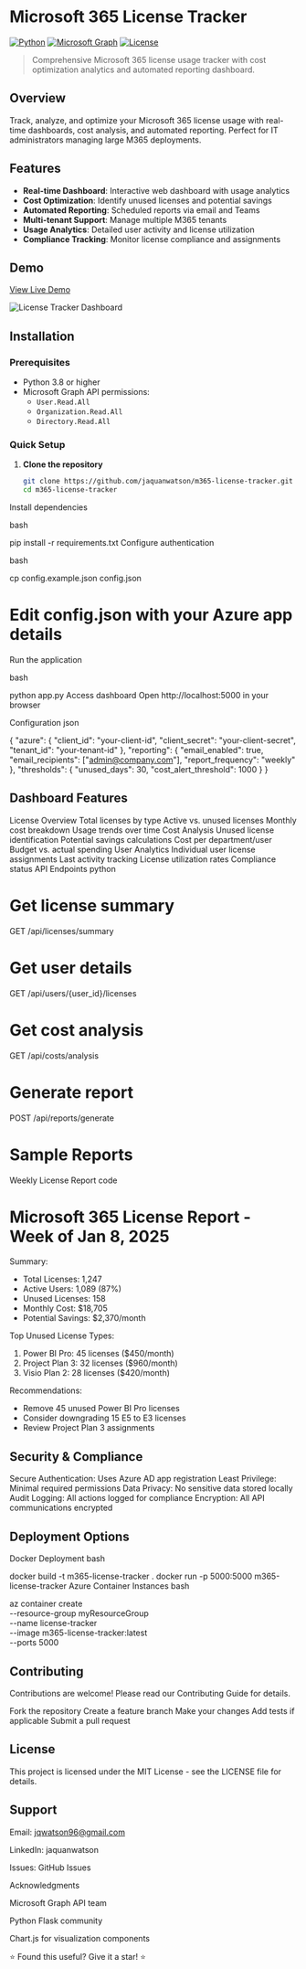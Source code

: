 # Microsoft 365 License Tracker

[![Python](https://img.shields.io/badge/Python-3.8%2B-blue)](https://www.python.org/)
[![Microsoft Graph](https://img.shields.io/badge/Microsoft%20Graph-API-green)](https://docs.microsoft.com/en-us/graph/)
[![License](https://img.shields.io/badge/license-MIT-blue.svg)](LICENSE)

> Comprehensive Microsoft 365 license usage tracker with cost optimization analytics and automated reporting dashboard.

## Overview

Track, analyze, and optimize your Microsoft 365 license usage with real-time dashboards, cost analysis, and automated reporting. Perfect for IT administrators managing large M365 deployments.

## Features

- **Real-time Dashboard**: Interactive web dashboard with usage analytics
- **Cost Optimization**: Identify unused licenses and potential savings
- **Automated Reporting**: Scheduled reports via email and Teams
- **Multi-tenant Support**: Manage multiple M365 tenants
- **Usage Analytics**: Detailed user activity and license utilization
- **Compliance Tracking**: Monitor license compliance and assignments

##  Demo

[View Live Demo](https://jaquanwatson.github.io/license-tracker-demo.html)

![License Tracker Dashboard](https://via.placeholder.com/800x400/0066cc/ffffff?text=M365+License+Dashboard)

## Installation

### Prerequisites

- Python 3.8 or higher
- Microsoft Graph API permissions:
  - `User.Read.All`
  - `Organization.Read.All`
  - `Directory.Read.All`

### Quick Setup

1. **Clone the repository**
   ```bash
   git clone https://github.com/jaquanwatson/m365-license-tracker.git
   cd m365-license-tracker
Install dependencies

bash

pip install -r requirements.txt
Configure authentication

bash

cp config.example.json config.json
# Edit config.json with your Azure app details
Run the application

bash

python app.py
Access dashboard
Open http://localhost:5000 in your browser

Configuration
json

{
  "azure": {
    "client_id": "your-client-id",
    "client_secret": "your-client-secret",
    "tenant_id": "your-tenant-id"
  },
  "reporting": {
    "email_enabled": true,
    "email_recipients": ["admin@company.com"],
    "report_frequency": "weekly"
  },
  "thresholds": {
    "unused_days": 30,
    "cost_alert_threshold": 1000
  }
}
## Dashboard Features
License Overview
Total licenses by type
Active vs. unused licenses
Monthly cost breakdown
Usage trends over time
Cost Analysis
Unused license identification
Potential savings calculations
Cost per department/user
Budget vs. actual spending
User Analytics
Individual user license assignments
Last activity tracking
License utilization rates
Compliance status
API Endpoints
python

# Get license summary
GET /api/licenses/summary

# Get user details
GET /api/users/{user_id}/licenses

# Get cost analysis
GET /api/costs/analysis

# Generate report
POST /api/reports/generate

# Sample Reports
Weekly License Report
code

Microsoft 365 License Report - Week of Jan 8, 2025
================================================

Summary:
- Total Licenses: 1,247
- Active Users: 1,089 (87%)
- Unused Licenses: 158
- Monthly Cost: $18,705
- Potential Savings: $2,370/month

Top Unused License Types:
1. Power BI Pro: 45 licenses ($450/month)
2. Project Plan 3: 32 licenses ($960/month)
3. Visio Plan 2: 28 licenses ($420/month)

Recommendations:
- Remove 45 unused Power BI Pro licenses
- Consider downgrading 15 E5 to E3 licenses
- Review Project Plan 3 assignments

## Security & Compliance
Secure Authentication: Uses Azure AD app registration
Least Privilege: Minimal required permissions
Data Privacy: No sensitive data stored locally
Audit Logging: All actions logged for compliance
Encryption: All API communications encrypted
## Deployment Options
Docker Deployment
bash

docker build -t m365-license-tracker .
docker run -p 5000:5000 m365-license-tracker
Azure Container Instances
bash

az container create \
  --resource-group myResourceGroup \
  --name license-tracker \
  --image m365-license-tracker:latest \
  --ports 5000
## Contributing
Contributions are welcome! Please read our Contributing Guide for details.

Fork the repository
Create a feature branch
Make your changes
Add tests if applicable
Submit a pull request
## License
This project is licensed under the MIT License - see the LICENSE file for details.

## Support
Email: jqwatson96@gmail.com

LinkedIn: jaquanwatson

Issues: GitHub Issues

Acknowledgments

Microsoft Graph API team

Python Flask community

Chart.js for visualization components

⭐ Found this useful? Give it a star! ⭐